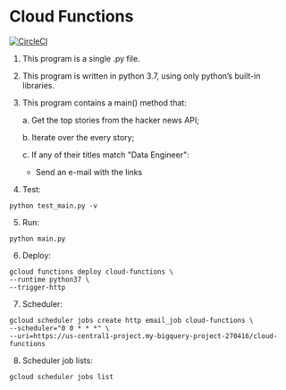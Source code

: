 # Cloud Functions

[![CircleCI](https://circleci.com/gh/edwardmartinsjr/cloud-functions/tree/master.svg?style=shield)](https://circleci.com/gh/edwardmartinsjr/cloud-functions/tree/master)

1. This program is a single .py file.

2. This program is written in python 3.7, using only python’s built-in libraries.

3. This program contains a main() method that:
	
    a. Get the top stories from the hacker news API;
	
    b. Iterate over the every story;

    c. If any of their titles match "Data Engineer":
	
    - Send an e-mail with the links

4. Test:
```
python test_main.py -v
```

5. Run:
```
python main.py
```

6. Deploy:
```
gcloud functions deploy cloud-functions \
--runtime python37 \
--trigger-http
```

7. Scheduler:
```
gcloud scheduler jobs create http email_job cloud-functions \
--scheduler="0 0 * * *" \
--uri=https://us-central1-project.my-bigquery-project-270416/cloud-functions

```

8. Scheduler job lists:
```
gcloud scheduler jobs list

```

